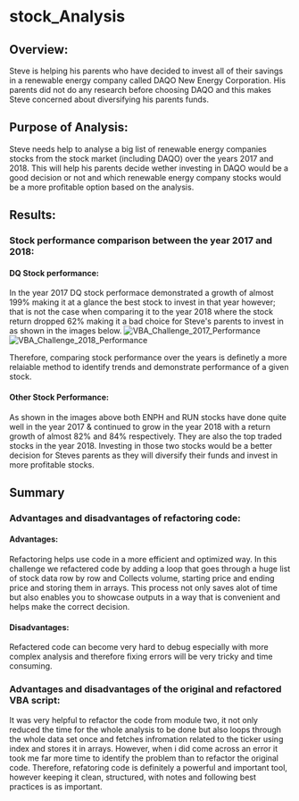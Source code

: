 # stock_Analysis

## Overview:
Steve is helping his parents who have decided to invest all of their savings in a renewable energy company called DAQO New Energy Corporation. His parents did not do any research before choosing DAQO and this makes Steve concerned about diversifying his parents funds.

## Purpose of Analysis:
Steve needs help to analyse a big list of renewable energy companies stocks from the stock market (including DAQO) over the years 2017 and 2018. This will help his parents decide wether investing in DAQO would be a good decision or not and which renewable energy company stocks would be a more profitable option based on the analysis.

## Results:

### Stock performance comparison between the year 2017 and 2018:

#### DQ Stock performance: 
In the year 2017 DQ stock performace demonstrated a growth of almost 199% making it at a glance the best stock to invest in that year however; that is not the case when comparing it to the year 2018 where the stock return dropped 62% making it a bad choice for Steve's parents to invest in as shown in the images below. 
![VBA_Challenge_2017_Performance](https://user-images.githubusercontent.com/88908758/132969979-a1d2ec26-ee1d-41a8-9624-8448661351ca.PNG)![VBA_Challenge_2018_Performance](https://user-images.githubusercontent.com/88908758/132969988-60c55ee5-6baa-4be0-87de-0cb0c5271d6e.PNG)

Therefore, comparing stock performance over the years is definetly a more relaiable method to identify trends and demonstrate performance of a given stock.

#### Other Stock Performance:
As shown in the images above both ENPH and RUN stocks have done quite well in the year 2017 & continued to grow in the year 2018 with a return growth of almost 82% and 84% respectively. They are also the top traded stocks in the year 2018.
Investing in those two stocks would be a better decision for Steves parents as they will diversify their funds and invest in more profitable stocks.

## Summary

### Advantages and disadvantages of refactoring code:

#### Advantages: 
Refactoring helps use code in a more efficient and optimized way. In this challenge we refactered code by adding a loop that goes through a huge list of stock data row by row and Collects volume, starting price and ending price and storing them in arrays. This process not only saves alot of time but also enables you to showcase outputs in a way that is convenient and helps make the correct decision. 

#### Disadvantages:
Refactered code can become very hard to debug especially with more complex analysis and therefore fixing errors will be very tricky and time consuming.

### Advantages and disadvantages of the original and refactored VBA script:
It was very helpful to refactor the code from module two, it not only reduced the time for the whole analysis to be done but also loops through the whole data set once and fetches infromation related to the ticker using index and stores it in arrays.
However, when i did come across an error it took me far more time to identify the problem than to refactor the original code. Therefore, refatoring code is definitely a powerful and important tool, however keeping it clean, structured, with notes and following best practices is as important.
